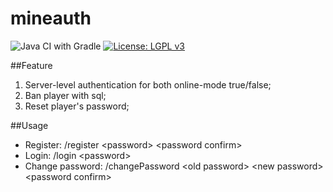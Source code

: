 # mineauth

![Java CI with Gradle](https://github.com/AethLi/mineauth/workflows/Java%20CI%20with%20Gradle/badge.svg)
[![License: LGPL v3](https://img.shields.io/badge/License-LGPL%20v3-blue.svg)](https://www.gnu.org/licenses/lgpl-3.0)

##Feature
1. Server-level authentication for both online-mode true/false;
2. Ban player with sql;
3. Reset player's password;

##Usage
- Register: /register \<password\> \<password confirm\>
- Login: /login \<password\>
- Change password: /changePassword \<old password\> \<new password\> \<password confirm\>